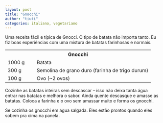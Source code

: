 ```yaml
---
layout: post
title: "Gnocchi"
author: "tiuti"
categories: italiano, vegetariano
---
```


Uma receita fácil e típica de Gnocci.
O tipo de batata não importa tanto.
Eu fiz boas experiências com uma mistura de batatas farinhosas e normais.

<table>
  <tr>
    <th colspan="2">Gnocchi</th>
  </tr>
  <tr>
    <td style="width:20%">1000 g</td>
    <td>Batata</td>
  </tr>
  <tr>
    <td style="width:20%">300 g</td>
    <td>Semolina de grano duro (farinha de trigo durum)</td>
  </tr>
  <tr>
    <td style="width:20%">100 g</td>
    <td>Ovo (~2 ovos)</td>
  </tr>
</table>

Cozinhe as batatas inteiras sem descascar –
isso não deixa tanta água entrar nas batatas e melhora o sabor.
Ainda quente descasque e amasse as batatas.
Coloca a farinha e o ovo sem amassar muito e forma os gnocchi.

Se cozinha os gnocchi em agua salgada.
Eles estão prontos quando eles sobem pra cima na panela.
